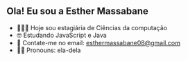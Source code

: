 ## Ola! Eu sou a Esther Massabane

- 👩🏻‍💻 Hoje sou estagiária de Ciências da computação
- 🤓 Estudando JavaScript e Java
- 📩 Contate-me no email: esthermassabane08@gmail.com
- 👩🏻 Pronouns: ela-dela
